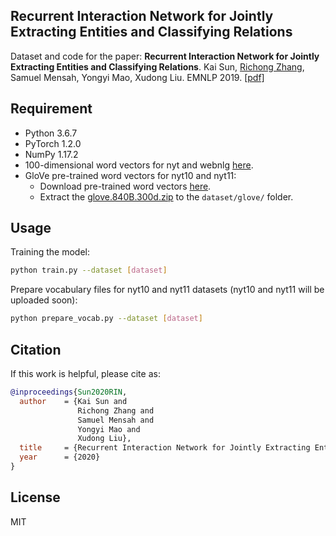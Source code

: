 ## Recurrent Interaction Network for Jointly Extracting Entities and Classifying Relations

Dataset and code for the paper: **Recurrent Interaction Network for Jointly Extracting Entities and Classifying Relations**. Kai Sun, [Richong Zhang](http://act.buaa.edu.cn/zhangrc/), Samuel Mensah, Yongyi Mao, Xudong Liu. EMNLP 2019. [[pdf]](EMNLP2020_Kai_Sun_Rel.pdf)

## Requirement

- Python 3.6.7
- PyTorch 1.2.0
- NumPy 1.17.2
- 100-dimensional word vectors for nyt and webnlg [here](https://github.com/xiangrongzeng/copy_re).
- GloVe pre-trained word vectors for nyt10 and nyt11:
  - Download pre-trained word vectors [here](https://github.com/stanfordnlp/GloVe#download-pre-trained-word-vectors).
  - Extract the [glove.840B.300d.zip](http://nlp.stanford.edu/data/wordvecs/glove.840B.300d.zip) to the `dataset/glove/` folder.

## Usage

Training the model:

```bash
python train.py --dataset [dataset]
```

Prepare vocabulary files for nyt10 and nyt11 datasets (nyt10 and nyt11 will be uploaded soon):

```bash
python prepare_vocab.py --dataset [dataset]
```

## Citation

If this work is helpful, please cite as:

```bibtex
@inproceedings{Sun2020RIN,
  author    = {Kai Sun and
               Richong Zhang and
               Samuel Mensah and
               Yongyi Mao and
               Xudong Liu},
  title     = {Recurrent Interaction Network for Jointly Extracting Entities and Classifying Relations},
  year      = {2020}
}
```

## License

MIT
